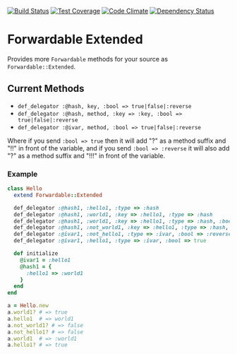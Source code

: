 [![Build Status](https://travis-ci.org/envygeeks/forwardable-extended.svg?branch=master)][travis]
[![Test Coverage](https://codeclimate.com/github/envygeeks/forwardable-extended/badges/coverage.svg)][coverage]
[![Code Climate](https://codeclimate.com/github/envygeeks/forwardable-extended/badges/gpa.svg)][codeclimate]
[![Dependency Status](https://gemnasium.com/envygeeks/forwardable-extended.svg)][gemnasium]

[gemnasium]: https://gemnasium.com/envygeeks/forwardable-extended
[codeclimate]: https://codeclimate.com/github/envygeeks/forwardable-extended
[coverage]: https://codeclimate.com/github/envygeeks/forwardable-extended/coverage
[travis]: https://travis-ci.org/envygeeks/forwardable-extended

# Forwardable Extended

Provides more `Forwardable` methods for your source as `Forwardable::Extended`.

## Current Methods

* `def_delegator :@hash, key, :bool => true|false|:reverse`
* `def_delegator :@hash, method, :key => :key, :bool => true|false|:reverse`
* `def_delegator :@ivar, method, :bool => true|false|:reverse`

Where if you send `:bool => true` then it will add "?" as a method suffix and
"!!" in front of the variable, and if you send `:bool => :reverse` it will also
add "?" as a method suffix and "!!!" in front of the variable.

### Example

```ruby
class Hello
  extend Forwardable::Extended

  def_delegator :@hash1, :hello1, :type => :hash
  def_delegator :@hash1, :world1, :key => :hello1, :type => :hash
  def_delegator :@hash1, :world1, :key => :hello1, :type => :hash, :bool => true
  def_delegator :@hash1, :not_world1, :key => :hello1, :type => :hash, :bool => :reverse
  def_delegator :@ivar1, :not_hello1, :type => :ivar, :bool => :reverse
  def_delegator :@ivar1, :hello1, :type => :ivar, :bool => true

  def initialize
    @ivar1 = :hello1
    @hash1 = {
      :hello1 => :world1
    }
  end
end

a = Hello.new
a.world1? # => true
a.hello1  # => world1
a.not_world1? # => false
a.not_hello1? # => false
a.world1  # => :world1
a.hello1? # => true
```
